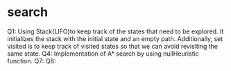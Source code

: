 # search

Q1: Using Stack(LIFO)to keep track of the states that need to be explored. It initializes the stack with the initial state and an empty path. Additionally, set visited is to keep track of visited states so that we can avoid revisiting the same state.
Q4: Implementation of A* search by using nullHeuristic function.
Q7:
Q8:
